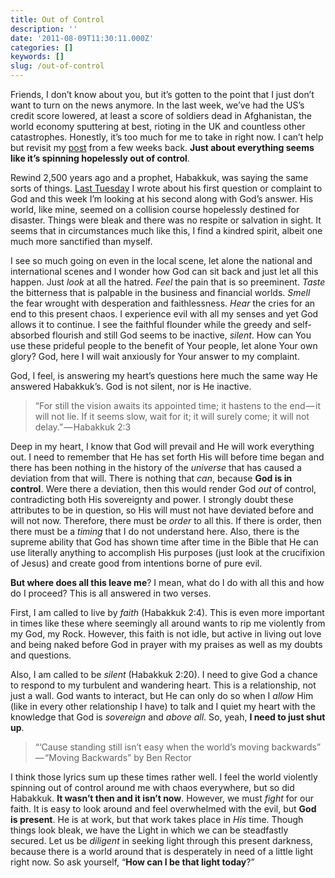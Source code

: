```yaml
---
title: Out of Control
description: ''
date: '2011-08-09T11:30:11.000Z'
categories: []
keywords: []
slug: /out-of-control
---
```


Friends, I don’t know about you, but it’s gotten to the point that I just don’t want to turn on the news anymore. In the last week, we’ve had the US’s credit score lowered, at least a score of soldiers dead in Afghanistan, the world economy sputtering at best, rioting in the UK and countless other catastrophes. Honestly, it’s too much for me to take in right now. I can’t help but revisit my [post](http://104.193.143.57/~waywar13/ce/2011/07/22/god-who-are-you/) from a few weeks back. **Just about everything seems like it’s spinning hopelessly out of control**.

Rewind 2,500 years ago and a prophet, Habakkuk, was saying the same sorts of things. [Last Tuesday](http://104.193.143.57/~waywar13/ce/2011/08/02/expect-answers/) I wrote about his first question or complaint to God and this week I’m looking at his second along with God’s answer. His world, like mine, seemed on a collision course hopelessly destined for disaster. Things were bleak and there was no respite or salvation in sight. It seems that in circumstances much like this, I find a kindred spirit, albeit one much more sanctified than myself.

I see so much going on even in the local scene, let alone the national and international scenes and I wonder how God can sit back and just let all this happen. Just _look_ at all the hatred. _Feel_ the pain that is so preeminent. _Taste_ the bitterness that is palpable in the business and financial worlds. _Smell_ the fear wrought with desperation and faithlessness. _Hear_ the cries for an end to this present chaos. I experience evil with all my senses and yet God allows it to continue. I see the faithful flounder while the greedy and self-absorbed flourish and still God seems to be inactive, _silent_. How can You use these prideful people to the benefit of Your people, let alone Your own glory? God, here I will wait anxiously for Your answer to my complaint.

God, I feel, is answering my heart’s questions here much the same way He answered Habakkuk’s. God is not silent, nor is He inactive.

> “For still the vision awaits its appointed time; it hastens to the end — it will not lie. If it seems slow, wait for it; it will surely come; it will not delay.” — Habakkuk 2:3

Deep in my heart, I know that God will prevail and He will work everything out. I need to remember that He has set forth His will before time began and there has been nothing in the history of the _universe_ that has caused a deviation from that will. There is nothing that _can_, because **God is in control**. Were there a deviation, then this would render God _out_ of control, contradicting both His sovereignty and power. I strongly doubt these attributes to be in question, so His will must not have deviated before and will not now. Therefore, there must be _order_ to all this. If there is order, then there must be a _timing_ that I do not understand here. Also, there is the supreme ability that God has shown time after time in the Bible that He can use literally anything to accomplish His purposes (just look at the crucifixion of Jesus) and create good from intentions borne of pure evil.

**But where does all this leave me**? I mean, what do I do with all this and how do I proceed? This is all answered in two verses.

First, I am called to live by _faith_ (Habakkuk 2:4). This is even more important in times like these where seemingly all around wants to rip me violently from my God, my Rock. However, this faith is not idle, but active in living out love and being naked before God in prayer with my praises as well as my doubts and questions.

Also, I am called to be _silent_ (Habakkuk 2:20). I need to give God a chance to respond to my turbulent and wandering heart. This is a relationship, not just a wall. God wants to interact, but He can only do so when I _allow_ Him (like in every other relationship I have) to talk and I quiet my heart with the knowledge that God is _sovereign_ and _above all_. So, yeah, **I need to just shut up**.

> “‘Cause standing still isn’t easy when the world’s moving backwards” — “Moving Backwards” by Ben Rector

I think those lyrics sum up these times rather well. I feel the world violently spinning out of control around me with chaos everywhere, but so did Habakkuk. **It wasn’t then and it isn’t now**. However, we must _fight_ for our faith. It is easy to look around and feel overwhelmed with the evil, but **God is present**. He is at work, but that work takes place in _His_ time. Though things look bleak, we have the Light in which we can be steadfastly secured. Let us be _diligent_ in seeking light through this present darkness, because there is a world around that is desperately in need of a little light right now. So ask yourself, “**How can I be that light today**?”